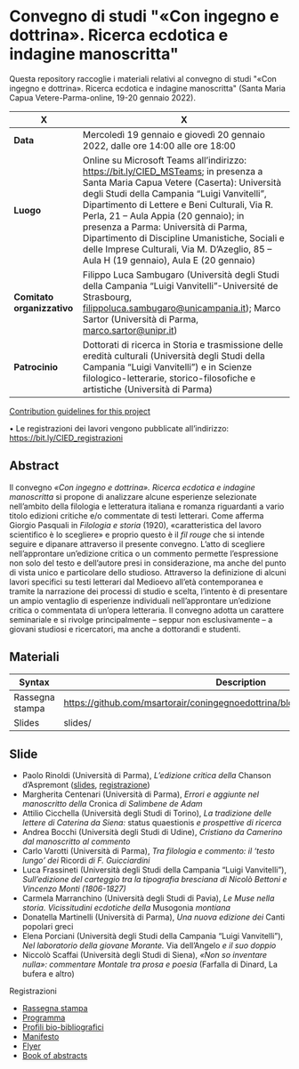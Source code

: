 # Convegno di studi "«Con ingegno e dottrina». Ricerca ecdotica e indagine manoscritta"

Questa repository raccoglie i materiali relativi al convegno di studi "«Con ingegno e dottrina». Ricerca ecdotica e indagine manoscritta" (Santa Maria Capua Vetere-Parma-online, 19-20 gennaio 2022).

| X | X |
| --- | ----------- |
| **Data** | Mercoledì 19 gennaio e giovedì 20 gennaio 2022, dalle ore 14:00 alle ore 18:00 |
| **Luogo** | Online su Microsoft Teams all’indirizzo: https://bit.ly/CIED_MSTeams; in presenza a Santa Maria Capua Vetere (Caserta): Università degli Studi della Campania “Luigi Vanvitelli”, Dipartimento di Lettere e Beni Culturali, Via R. Perla, 21 – Aula Appia (20 gennaio); in presenza a Parma: Università di Parma, Dipartimento di Discipline Umanistiche, Sociali e delle Imprese Culturali, Via M. D’Azeglio, 85 – Aula H (19 gennaio), Aula E (20 gennaio) |
| **Comitato organizzativo** | Filippo Luca Sambugaro (Università degli Studi della Campania “Luigi Vanvitelli”-Université de Strasbourg, filippoluca.sambugaro@unicampania.it); Marco Sartor (Università di Parma, marco.sartor@unipr.it) |
| **Patrocinio** | Dottorati di ricerca in Storia e trasmissione delle eredità culturali (Università degli Studi della Campania “Luigi Vanvitelli”) e in Scienze filologico-letterarie, storico-filosofiche e artistiche (Università di Parma) |

[Contribution guidelines for this project](slides/Varotti.pdf)

•	Le registrazioni dei lavori vengono pubblicate all’indirizzo: https://bit.ly/CIED_registrazioni




## Abstract
Il convegno *«Con ingegno e dottrina». Ricerca ecdotica e indagine manoscritta* si propone di analizzare alcune esperienze selezionate nell’ambito della filologia e letteratura italiana e romanza riguardanti a vario titolo edizioni critiche e/o commentate di testi letterari. Come afferma Giorgio Pasquali in *Filologia e storia* (1920), «caratteristica del lavoro scientifico è lo scegliere» e proprio questo è il *fil rouge* che si intende seguire e dipanare attraverso il presente convegno. L’atto di scegliere nell’approntare un’edizione critica o un commento permette l’espressione non solo del testo e dell’autore presi in considerazione, ma anche del punto di vista unico e particolare dello studioso. Attraverso la definizione di alcuni lavori specifici su testi letterari dal Medioevo all’età contemporanea e tramite la narrazione dei processi di studio e scelta, l’intento è di presentare un ampio ventaglio di esperienze individuali nell’approntare un’edizione critica o commentata di un’opera letteraria. Il convegno adotta un carattere seminariale e si rivolge principalmente – seppur non esclusivamente – a giovani studiosi e ricercatori, ma anche a dottorandi e studenti.

## Materiali

| Syntax | Description |
| --- | ----------- |
| Rassegna stampa | https://github.com/msartorair/coningegnoedottrina/blob/main/Rassegna_stampa.pdf |
| Slides | slides/ |

## Slide

* Paolo Rinoldi (Università di Parma), *L’edizione critica della* Chanson d’Aspremont ([slides](slides/Rinoldi.pdf), [registrazione]())
* Margherita Centenari (Università di Parma), *Errori e aggiunte nel manoscritto della* Cronica *di Salimbene de Adam*
* Attilio Cicchella (Università degli Studi di Torino), *La tradizione delle lettere di Caterina da Siena:* status quaestionis *e prospettive di ricerca*
* Andrea Bocchi (Università degli Studi di Udine), *Cristiano da Camerino dal manoscritto al commento*
* Carlo Varotti (Università di Parma), *Tra filologia e commento: il ‘testo lungo’ dei* Ricordi *di F. Guicciardini*
* Luca Frassineti (Università degli Studi della Campania “Luigi Vanvitelli”), *Sull’edizione del carteggio tra la tipografia bresciana di Nicolò Bettoni e Vincenzo Monti (1806-1827)*
* Carmela Marranchino (Università degli Studi di Pavia), *Le Muse nella storia. Vicissitudini ecdotiche della* Musogonia *montiana*
* Donatella Martinelli (Università di Parma), *Una nuova edizione dei* Canti popolari greci
* Elena Porciani (Università degli Studi della Campania “Luigi Vanvitelli”), *Nel laboratorio della giovane Morante.* Via dell’Angelo *e il suo doppio*
* Niccolò Scaffai (Università degli Studi di Siena), *«Non so inventare nulla»: commentare Montale tra prosa e poesia* (Farfalla di Dinard, La bufera e altro)




Registrazioni

* [Rassegna stampa](https://github.com/msartorair/coningegnoedottrina/blob/main/Rassegna_stampa.pdf)
* [Programma](https://github.com/msartorair/coningegnoedottrina/blob/main/Programma.pdf)
* [Profili bio-bibliografici](https://github.com/msartorair/coningegnoedottrina/blob/main/Profili_bio-bibliografici.pdf)
* [Manifesto](https://github.com/msartorair/coningegnoedottrina/blob/main/Manifesto.pdf)
* [Flyer](https://github.com/msartorair/coningegnoedottrina/blob/main/Flyer.pdf)
* [Book of abstracts](https://github.com/msartorair/coningegnoedottrina/blob/main/Book_of_abstracts.pdf)
